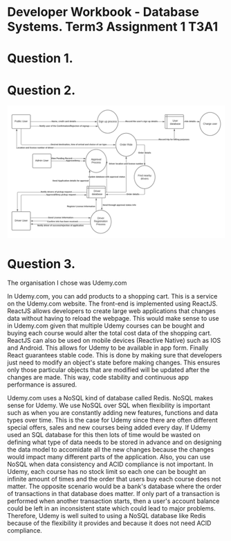 # Developer Workbook - Database Systems. Term3 Assignment 1 T3A1


# Question 1.

# Question 2.

![](Data_Flow_Diagram.png)

# Question 3.

The organisation I chose was Udemy.com

In Udemy.com, you can add products to a shopping cart. This is a service on the Udemy.com website.
The front-end is implemented using ReactJS. ReactJS allows developers to create large web applications that changes data without having to reload the webpage.
This would make sense to use in Udemy.com given that multiple Udemy courses can be bought and buying each course would alter the total cost data of the shopping cart.
ReactJS can also be used on mobile devices (Reactive Native) such as IOS and Android. This allows for Udemy to be available in app form.
Finally React guarantees stable code. This is done by making sure that developers just need to modify an object's state before making changes. This ensures only those particular
objects that are modified will be updated after the changes are made. This way, code stability and continuous app performance is assured.

Udemy.com uses a NoSQL kind of database called Redis. NoSQL makes sense for Udemy.
We use NoSQL over SQL when flexibility is important such as when you are constantly adding new features, functions and data types over time.
This is the case for Udemy since there are often different special offers, sales and new courses being added every day.
If Udemy used an SQL database for this then lots of time would be wasted on defining what type of data needs to be stored in advance and on designing the data model to accomidate all
the new changes because the changes would impact many different parts of the application.
Also, you can use NoSQL when data consistency and ACID compliance is not important. In Udemy, each course has no stock limit so each one can be bought an infinite amount of times
and the order that users buy each course does not matter. The opposite scenario would be a bank's database where the order of transactions in that database does matter. If only part of a transaction is performed when another transaction starts, then a user's account balance could be 
left in an inconsistent state which could lead to major problems. 
Therefore, Udemy is well suited to using a NoSQL database like Redis because of the flexibility it provides and because it does not need ACID compliance.


